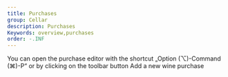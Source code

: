 ```yaml
---
title: Purchases
group: Cellar
description: Purchases
Keywords: overview,purchases
order: -.INF
---
```



You can open the purchase editor with the shortcut „Option (⌥)-Command (⌘)-P“ or by clicking on the toolbar button
Add a new wine purchase 
